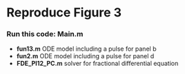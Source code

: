 # Reproduce Figure 3

 ### Run this code: Main.m       

 *  **fun13.m**               ODE model including a pulse for panel b 
 *  **fun2.m**             ODE model including a pulse for panel d
 * **FDE_PI12_PC.m**         solver for fractional differential equation  

 
 
